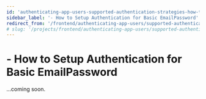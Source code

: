 ```yaml
---
id: 'authenticating-app-users-supported-authentication-strategies-how-to-setup-authentication-for-basic-email-password'
sidebar_label: '- How to Setup Authentication for Basic EmailPassword'
redirect_from: '/frontend/authenticating-app-users/supported-authentication-strategies/how-to-setup-authentication-for-basic-emailpassword'
# slug: '/projects/frontend/authenticating-app-users/supported-authentication-strategies/how-to-setup-authentication-for-basic-emailpassword'
---
```


# - How to Setup Authentication for Basic EmailPassword

...coming soon.
